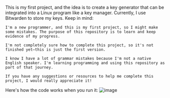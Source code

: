 This is my first project, and the idea is to create a key generator that can be integrated into a Linux program like a key manager. Currently, I use Bitwarden to store my keys.
Keep in mind:

    I'm a new programmer, and this is my first project, so I might make some mistakes. The purpose of this repository is to learn and keep evidence of my progress.

    I'm not completely sure how to complete this project, so it's not finished yet—this is just the first version.

    I know I have a lot of grammar mistakes because I'm not a native English speaker. I'm learning programming and using this repository as part of that journey.

    If you have any suggestions or resources to help me complete this project, I would really appreciate it!
Here's how the code works when you run it:
![image](https://github.com/user-attachments/assets/176c9381-2eb8-4416-abdd-4fb3868f99a7)

